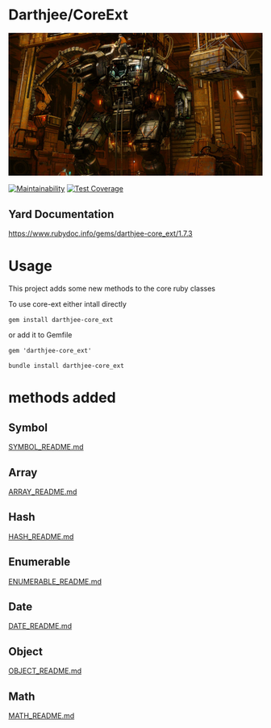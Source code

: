 Darthjee/CoreExt
========

![core_ext](https://raw.githubusercontent.com/darthjee/core_ext/master/mech.jpg)

[![Maintainability](https://api.codeclimate.com/v1/badges/23f472dcc717ed285737/maintainability)](https://codeclimate.com/github/darthjee/core_ext/maintainability)
[![Test Coverage](https://api.codeclimate.com/v1/badges/23f472dcc717ed285737/test_coverage)](https://codeclimate.com/github/darthjee/core_ext/test_coverage)

Yard Documentation
-------------------
https://www.rubydoc.info/gems/darthjee-core_ext/1.7.3

# Usage
This project adds some new methods to the core ruby classes

To use core-ext either intall directly

```shell
gem install darthjee-core_ext
```

or add it to Gemfile

```shell
gem 'darthjee-core_ext'
```

```shell
bundle install darthjee-core_ext
```

# methods added

## Symbol
[SYMBOL_README.md](SYMBOL_README.md)
## Array
[ARRAY_README.md](ARRAY_README.md)
## Hash
[HASH_README.md](HASH_README.md)
## Enumerable
[ENUMERABLE_README.md](ENUMERABLE_README.md)
## Date
[DATE_README.md](DATE_README.md)
## Object
[OBJECT_README.md](OBJECT_README.md)
## Math
[MATH_README.md](MATH_README.md)
